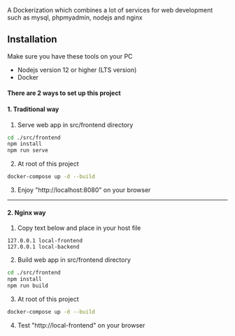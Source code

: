 A Dockerization which combines a lot of services for web development
such as mysql, phpmyadmin, nodejs and nginx

## Installation
Make sure you have these tools on your PC
- Nodejs version 12 or higher (LTS version)
- Docker

#### There are 2 ways to set up this project

#### 1. Traditional way

1. Serve web app in src/frontend directory
```sh
cd ./src/frontend
npm install
npm run serve
```

2. At root of this project
```sh
docker-compose up -d --build
```

3. Enjoy "http://localhost:8080" on your browser
---
#### 2. Nginx way

1. Copy text below and place in your host file 
```
127.0.0.1 local-frontend
127.0.0.1 local-backend
```

2. Build web app in src/frontend directory
```sh
cd ./src/frontend
npm install
npm run build
```

3. At root of this project
```sh
docker-compose up -d --build
```

4. Test "http://local-frontend" on your browser
